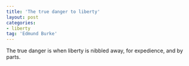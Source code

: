 ```yaml
---
title: 'The true danger to liberty'
layout: post
categories:
- liberty
tag: 'Edmund Burke'
---
```


The true danger is when liberty is nibbled away, for expedience, and by parts.